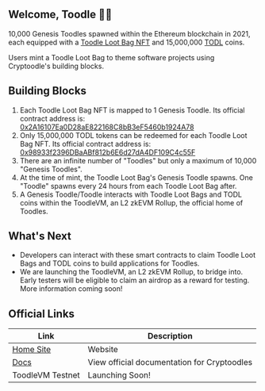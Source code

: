 ## Welcome, Toodle 🐶🤖
10,000 Genesis Toodles spawned within the Ethereum blockchain in 2021, each equipped with a [Toodle Loot Bag NFT](https://etherscan.io/token/0x2A16107Ea0D28aE822168C8bB3eF5460b1924A78) and 15,000,000 [TODL](https://etherscan.io/token/0x98933f2396DBaABf812b6E6d27dA4DF109C4c55F) coins.

Users mint a Toodle Loot Bag to theme software projects using Cryptoodle's building blocks.

## Building Blocks
1. Each Toodle Loot Bag NFT is mapped to 1 Genesis Toodle. Its official contract address is: [0x2A16107Ea0D28aE822168C8bB3eF5460b1924A78](https://etherscan.io/token/0x2A16107Ea0D28aE822168C8bB3eF5460b1924A78)
2. Only 15,000,000 TODL tokens can be redeemed for each Toodle Loot Bag NFT. Its official contract address is: [0x98933f2396DBaABf812b6E6d27dA4DF109C4c55F](https://etherscan.io/token/0x98933f2396DBaABf812b6E6d27dA4DF109C4c55F)
3. There are an infinite number of "Toodles" but only a maximum of 10,000 "Genesis Toodles".
4. At the time of mint, the Toodle Loot Bag's Genesis Toodle spawns. One "Toodle" spawns every 24 hours from each Toodle Loot Bag after.
5. A Genesis Toodle/Toodle interacts with Toodle Loot Bags and TODL coins within the ToodleVM, an L2 zkEVM Rollup, the official home of Toodles.

## What's Next
- Developers can interact with these smart contracts to claim Toodle Loot Bags and TODL coins to build applications for Toodles.
- We are launching the ToodleVM, an L2 zkEVM Rollup, to bridge into. Early testers will be eligible to claim an airdrop as a reward for testing. More information coming soon!

## Official Links
| Link  | Description |
| ------------- | ------------- |
| [Home Site](https://cryptoodles.com)  | Website  |
| [Docs](https://docs.cryptoodles.com)  | View official documentation for Cryptoodles |
| ToodleVM Testnet | Launching Soon! |
<!--
**cryptoodles/cryptoodles** is a ✨ _special_ ✨ repository because its `README.md` (this file) appears on your GitHub profile.

Here are some ideas to get you started:

- 🔭 I’m currently working on ...
- 🌱 I’m currently learning ...
- 👯 I’m looking to collaborate on ...
- 🤔 I’m looking for help with ...
- 💬 Ask me about ...
- 📫 How to reach me: ...
- 😄 Pronouns: ...
- ⚡ Fun fact: ...
-->
